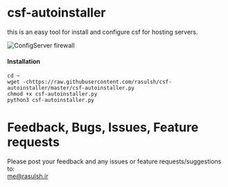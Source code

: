# csf-autoinstaller
this is an easy tool for install and configure csf for hosting servers.



![ConfigServer firewall](https://www.configserver.com/images/logo.gif)


#### Installation
````
cd ~
wget -chttps://raw.githubusercontent.com/rasulsh/csf-autoinstaller/master/csf-autoinstaller.py
chmod +x csf-autoinstaller.py
python3 csf-autoinstaller.py
````

Feedback, Bugs, Issues, Feature requests
===================
Please post your feedback and any issues or feature requests/suggestions to: <br />
me@rasulsh.ir
